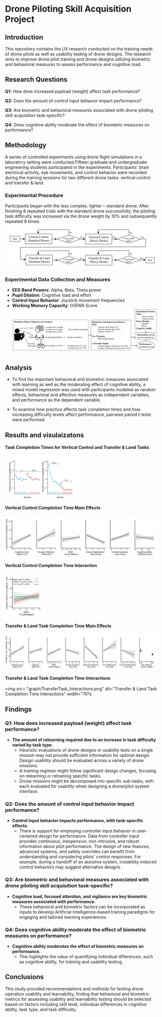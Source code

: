 # Drone Piloting Skill Acquisition Project
## Introduction
This repository contains the UX research conducted on the training needs of drone pilots as well as usability testing of drone designs. The research aims to improve drone pilot training and drone designs utilizing biometric and behavioral measures to assess performance and cognitive load.


## Research Questions

 **Q1:** How does increased payload (weight) affect task performance? 

 **Q2:** Does the amount of control input behavior impact performance?

 **Q3:** Are biometric and behavioral measures associated with drone piloting skill acquisition task-specific?
 
 **Q4:** Does cognitive ability moderate the effect of biometric measures on performance?
 

 
 
## Methodology

A series of controlled experiments using drone flight simulations in a laboratory setting were conducted.Fifteen graduate and undergraduate engineering students participated in the experiments. Participants' brain electrical activity, eye movements, and control behavior were recorded during the training sessions for two different drone tasks: vertical control and transfer & land. 

### Experimental Procedure
Participants began with the less complex, lighter – standard drone. After finishing 8 repeated trials with the standard drone successfully, the piloting task difficulty was increased via the drone weight by 10% and subsequently repeated 8 times. 
![Experimental Procedure](graph/experimental_procedure.JPG)



### Experimental Data Collection and Measures
- **EEG Band Powers**: Alpha, Beta, Theta power
- **Pupil Dilation**: Cognitive load and effort
- **Control Input Behavior**: Joystick movement frequencies
- **Working Memory Capacity**: OSPAN Score
![Data Collection and Measures](graph/Data_Measures.jpg)

## Analysis

- To find the important behavioral and biometric measures associated with learning as well as the moderating effect of cognitive ability, a mixed model regression was used with participants modeled as random effects, behavioral and affective measures as independent variables, and performance as the dependent variable. 

- To examine how practice affects task completion times and how increasing difficulty levels affect performance, pairwise paired t-tests were performed.


## Results and visulaizatons
#### Task Completion Times for Vertical Control and Transfer & Land Tasks
<img src="graph/Completion_times.jpg" alt="Task Completion Times" width ="50%">

#### Vertical Control Completion Time Main Effects
![Vertical Control Completion Time Main Effects](graph/VerticalTask.png)

#### Vertical Control Completion Time Interaction
<img src="graph/VerticalTask_Interactions.png" alt="Vertical Control Completion Time Interaction" width="25%">

#### Transfer & Land Task Completion Time Main Effects
![Transfer & Land Task Completion Time Main Effects](graph/TransferTask.png)

#### Transfer & Land Task Completion Time Interactions
<img src= "graph/TransferTask_Interactions.png" alt="Transfer & Land Task Completion Time Interactions" width="70%


## Findings

### Q1: How does increased payload (weight) affect task performance?
- **The amount of relearning required due to an increase in task difficulty varied by task type.**
    - Heuristic evaluations of drone designs or usability tests on a single mission may not provide sufficient information for optimal design. Design usability should be evaluated across a variety of drone missions.
    - A training regimen might follow significant design changes, focusing on relearning or retraining specific tasks.
    - Drone missions might be decomposed into specific sub-tasks, with each evaluated for usability when designing a drone/pilot system interface.

### Q2: Does the amount of control input behavior impact performance?
- **Control input behavior impacts performance, with task-specific effects.**
    - There is support for employing controller input behavior in user-centered design for performance. Data from controller input provides continuous, inexpensive, non-intrusive, and robust information about pilot performance. The design of new features, advanced systems, and safety overrides can benefit from understanding and considering pilots' control responses. For example, during a handoff of an assistive system, instability-induced control behaviors may suggest alternative designs.

### Q3: Are biometric and behavioral measures associated with drone piloting skill acquisition task-specific?
- **Cognitive load, focused attention, and vigilance are key biometric measures associated with performance.**
    - These behavioral and biometric factors can be incorporated as inputs to develop Artificial Intelligence-based training paradigms for engaging and tailored learning experiences.

### Q4: Does cognitive ability moderate the effect of biometric measures on performance?
- **Cognitive ability moderates the effect of biometric measures on performance.**
    - This highlights the value of quantifying individual differences, such as cognitive ability, for training and usability testing.



## Conclusions

This study provided recommendations and methods for testing drone operation usability and learnability, finding that behavioral and biometric metrics for assessing usability and learnability testing should be selected based on factors including skill level, individual differences in cognitive ability, task type, and task difficulty.

